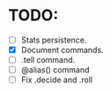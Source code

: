 TODO:
=====

- [ ] Stats persistence.
- [x] Document commands.
- [ ] .tell command.
- [ ] @alias() command
- [ ] Fix .decide and .roll
